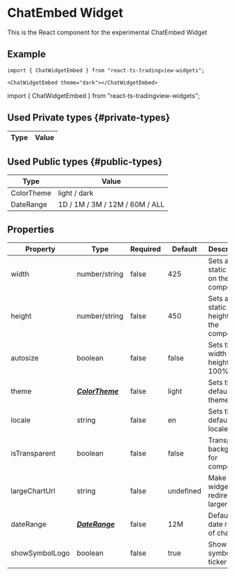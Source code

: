# ChatEmbed Widget

This is the React component for the experimental ChatEmbed Widget

## Example

```
import { ChatWidgetEmbed } from "react-ts-tradingview-widgets";

<ChatWidgetEmbed theme="dark"></ChatWidgetEmbed>
```

import { ChatWidgetEmbed } from "react-ts-tradingview-widgets";

<ChatWidgetEmbed ></ChatWidgetEmbed>

## Used Private types {#private-types}

| Type | Value |
| ---- | ----- |

## Used Public types {#public-types}

| Type       | Value                          |
| ---------- | ------------------------------ |
| ColorTheme | light / dark                   |
| DateRange  | 1D / 1M / 3M / 12M / 60M / ALL |

## Properties

| Property       | Type                              | Required | Default   | Description                           |
| -------------- | --------------------------------- | -------- | --------- | ------------------------------------- |
| width          | number/string                     | false    | 425       | Sets a static width on the component  |
| height         | number/string                     | false    | 450       | Sets a static height on the component |
| autosize       | boolean                           | false    | false     | Sets the width and height to 100%     |
| theme          | [_**ColorTheme**_](#public-types) | false    | light     | Sets the default theme                |
| locale         | string                            | false    | en        | Sets the default locale               |
| isTransparent  | boolean                           | false    | false     | Transparent background for component  |
| largeChartUrl  | string                            | false    | undefined | Make widget redirect to larger chart  |
| dateRange      | [_**DateRange**_](#public-types)  | false    | 12M       | Default date range of chart           |
| showSymbolLogo | boolean                           | false    | true      | Show symbol of ticker                 |
